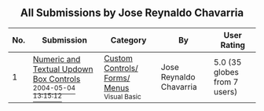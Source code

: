 ﻿<div align="center">

## All Submissions by Jose Reynaldo Chavarria

</div>

No.  | Submission | Category | By   | User Rating
---- | ---------- | -------- | ---- | -----------
1 | [Numeric and Textual Updown Box Controls<br /><sup>2004-05-04 13:15:12</sup>](https://github.com/Planet-Source-Code/jose-reynaldo-chavarria-numeric-and-textual-updown-box-controls__1-53561) | [Custom Controls/ Forms/  Menus<br /><sup>Visual Basic</sup>](../ByCategory/custom-controls-forms-menus__1-4.md) | Jose Reynaldo Chavarria | 5.0 (35 globes from 7 users)
